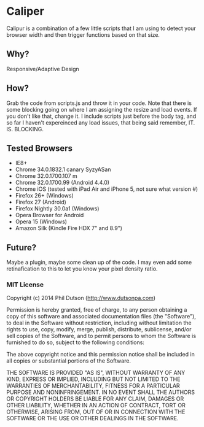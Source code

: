 # Caliper

Calipur is a combination of a few little scripts that I am using to detect your browser width and then trigger functions based on that size.

## Why?

Responsive/Adaptive Design

## How?

Grab the code from scripts.js and throw it in your code. Note that there is some blocking going on where I am assigning the resize and load events. If you don't like that, change it. I include scripts just before the body tag, and so far I haven't expereinced any load issues, that being said remember, IT. IS. BLOCKING.

## Tested Browsers

- IE8+
- Chrome 34.0.1832.1 canary SyzyASan
- Chrome 32.0.1700.107 m
- Chrome 32.0.1700.99 (Android 4.4.0)
- Chrome iOS (tested with iPad Air and iPhone 5, not sure what version #)
- Firefox 26+ (Windows)
- Firefox 27 (Android)
- Firefox Nightly 30.0a1 (Windows)
- Opera Browser for Android
- Opera 15 (Windows)
- Amazon Silk (Kindle Fire HDX 7" and 8.9")

## Future?

Maybe a plugin, maybe some clean up of the code. I may even add some retinafication to this to let you know your pixel density ratio.

### MIT License

Copyright (c) 2014 Phil Dutson (http://www.dutsonpa.com)

Permission is hereby granted, free of charge, to any person obtaining
a copy of this software and associated documentation files (the
"Software"), to deal in the Software without restriction, including
without limitation the rights to use, copy, modify, merge, publish,
distribute, sublicense, and/or sell copies of the Software, and to
permit persons to whom the Software is furnished to do so, subject to
the following conditions:

The above copyright notice and this permission notice shall be
included in all copies or substantial portions of the Software.

THE SOFTWARE IS PROVIDED "AS IS", WITHOUT WARRANTY OF ANY KIND,
EXPRESS OR IMPLIED, INCLUDING BUT NOT LIMITED TO THE WARRANTIES OF
MERCHANTABILITY, FITNESS FOR A PARTICULAR PURPOSE AND
NONINFRINGEMENT. IN NO EVENT SHALL THE AUTHORS OR COPYRIGHT HOLDERS BE
LIABLE FOR ANY CLAIM, DAMAGES OR OTHER LIABILITY, WHETHER IN AN ACTION
OF CONTRACT, TORT OR OTHERWISE, ARISING FROM, OUT OF OR IN CONNECTION
WITH THE SOFTWARE OR THE USE OR OTHER DEALINGS IN THE SOFTWARE.